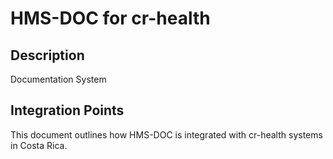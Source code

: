 # HMS-DOC for cr-health

## Description

Documentation System

## Integration Points

This document outlines how HMS-DOC is integrated with cr-health systems in Costa Rica.
